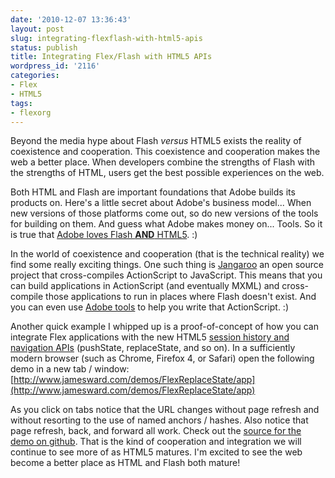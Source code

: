 ```yaml
---
date: '2010-12-07 13:36:43'
layout: post
slug: integrating-flexflash-with-html5-apis
status: publish
title: Integrating Flex/Flash with HTML5 APIs
wordpress_id: '2116'
categories:
- Flex
- HTML5
tags:
- flexorg
---
```


Beyond the media hype about Flash _versus_ HTML5 exists the reality of coexistence and cooperation.  This coexistence and cooperation makes the web a better place.  When developers combine the strengths of Flash with the strengths of HTML, users get the best possible experiences on the web.

Both HTML and Flash are important foundations that Adobe builds its products on.  Here's a little secret about Adobe's business model...  When new versions of those platforms come out, so do new versions of the tools for building on them.  And guess what Adobe makes money on...  Tools.  So it is true that [Adobe loves Flash **AND** HTML5](http://www.infoworld.com/d/developer-world/microsoft-adobe-proclaim-their-love-html5-775).  :)

In the world of coexistence and cooperation (that is the technical reality) we find some really exciting things.  One such thing is [Jangaroo](http://www.jangaroo.net/home/index.html) an open source project that cross-compiles ActionScript to JavaScript.  This means that you can build applications in ActionScript (and eventually MXML) and cross-compile those applications to run in places where Flash doesn't exist.  And you can even use [Adobe tools](http://www.adobe.com/products/flashbuilder/) to help you write that ActionScript.  :)

Another quick example I whipped up is a proof-of-concept of how you can integrate Flex applications with the new HTML5 [session history and navigation APIs](http://www.w3.org/TR/html5/history.html) (pushState, replaceState, and so on).  In a sufficiently modern browser (such as Chrome, Firefox 4, or Safari) open the following demo in a new tab / window:
[http://www.jamesward.com/demos/FlexReplaceState/app](http://www.jamesward.com/demos/FlexReplaceState/app)

As you click on tabs notice that the URL changes without page refresh and without resorting to the use of named anchors / hashes.  Also notice that page refresh, back, and forward all work.  Check out the [source for the demo on github](https://github.com/jamesward/FlexReplaceState).  That is the kind of cooperation and integration we will continue to see more of as HTML5 matures.  I'm excited to see the web become a better place as HTML and Flash both mature!
